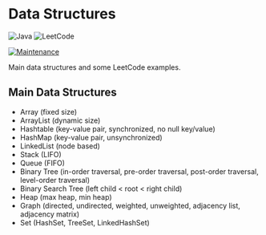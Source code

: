 # Data Structures

![Java](https://img.shields.io/badge/java-%23ED8B00.svg?style=for-the-badge&logo=openjdk&logoColor=white) ![LeetCode](https://img.shields.io/badge/LeetCode-000000?style=for-the-badge&logo=LeetCode&logoColor=#d16c06)

[![Maintenance](https://img.shields.io/badge/Maintained%3F-yes-green.svg)](https://GitHub.com/Naereen/StrapDown.js/graphs/commit-activity)

Main data structures and some LeetCode examples.

## Main Data Structures

- Array (fixed size)
- ArrayList (dynamic size)
- Hashtable (key-value pair, synchronized, no null key/value)
- HashMap (key-value pair, unsynchronized)
- LinkedList (node based)
- Stack (LIFO)
- Queue (FIFO)
- Binary Tree (in-order traversal, pre-order traversal, post-order traversal, level-order traversal)
- Binary Search Tree (left child < root < right child)
- Heap (max heap, min heap)
- Graph (directed, undirected, weighted, unweighted, adjacency list, adjacency matrix)
- Set (HashSet, TreeSet, LinkedHashSet)
